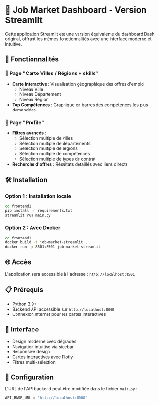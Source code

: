 # 💼 Job Market Dashboard - Version Streamlit

Cette application Streamlit est une version équivalente du dashboard Dash original, offrant les mêmes fonctionnalités avec une interface moderne et intuitive.

## 🚀 Fonctionnalités

### 📍 Page "Carte Villes / Régions + skills"
- **Carte interactive** : Visualisation géographique des offres d'emploi
  - Niveau Ville
  - Niveau Département  
  - Niveau Région
- **Top Compétences** : Graphique en barres des compétences les plus demandées

### 👤 Page "Profile"
- **Filtres avancés** :
  - Sélection multiple de villes
  - Sélection multiple de départements
  - Sélection multiple de régions
  - Sélection multiple de compétences
  - Sélection multiple de types de contrat
- **Recherche d'offres** : Résultats détaillés avec liens directs

## 🛠️ Installation

### Option 1 : Installation locale
```bash
cd frontend2
pip install -r requirements.txt
streamlit run main.py
```

### Option 2 : Avec Docker
```bash
cd frontend2
docker build -t job-market-streamlit .
docker run -p 8501:8501 job-market-streamlit
```

## 🌐 Accès
L'application sera accessible à l'adresse : `http://localhost:8501`

## 📋 Prérequis
- Python 3.9+
- Backend API accessible sur `http://localhost:8000`
- Connexion internet pour les cartes interactives

## 🎨 Interface
- Design moderne avec dégradés
- Navigation intuitive via sidebar
- Responsive design
- Cartes interactives avec Plotly
- Filtres multi-sélection

## 🔧 Configuration
L'URL de l'API backend peut être modifiée dans le fichier `main.py` :
```python
API_BASE_URL = "http://localhost:8000"
``` 